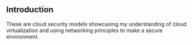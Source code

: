 ## Introduction
These are cloud security models showcasing my understanding of cloud virtualization and using networking principles to make a secure environment.
